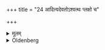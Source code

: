 +++
title = "24 आदित्यदेवतोऽश्वत्थः प्लक्षो च"

+++

<details><summary>मूलम्</summary>

आदित्यदेवतोऽश्वत्थः प्लक्षो च यमदेवतः न्यग्रोधो वारुणो वृक्षः प्राजापत्य उदुम्बरः २४
</details>

<details><summary>Oldenberg</summary>

24. 'The Aśvattha is sacred to the sun, the Plakṣa to Yama, the Nyagrodha is the tree that belongs to Varuṇa, the Udumbara, to Prajāpati.'
</details>
